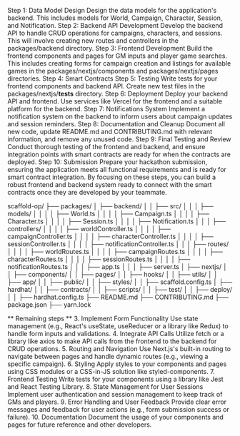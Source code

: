Step 1: Data Model Design
Design the data models for the application's backend. This includes models for World, Campaign, Character, Session, and Notification.
Step 2: Backend API Development
Develop the backend API to handle CRUD operations for campaigns, characters, and sessions. This will involve creating new routes and controllers in the packages/backend directory.
Step 3: Frontend Development
Build the frontend components and pages for GM inputs and player game searches. This includes creating forms for campaign creation and listings for available games in the packages/nextjs/components and packages/nextjs/pages directories.
Step 4: Smart Contracts
Step 5: Testing
Write tests for your frontend components and backend API. Create new test files in the packages/nextjs/__tests__ directory.
Step 6: Deployment
Deploy your backend API and frontend. Use services like Vercel for the frontend and a suitable platform for the backend.
Step 7: Notifications System
Implement a notification system on the backend to inform users about campaign updates and session reminders.
Step 8: Documentation and Cleanup
Document all new code, update README.md and CONTRIBUTING.md with relevant information, and remove any unused code.
Step 9: Final Testing and Review
Conduct thorough testing of the frontend and backend, and ensure integration points with smart contracts are ready for when the contracts are deployed.
Step 10: Submission
Prepare your hackathon submission, ensuring the application meets all functional requirements and is ready for smart contract integration.
By focusing on these steps, you can build a robust frontend and backend system ready to connect with the smart contracts once they are developed by your teammate.

scaffold-op/
├── packages/
│   ├── backend/
│   │   ├── src/
│   │   │   ├── models/
│   │   │   │   ├── World.ts
│   │   │   │   ├── Campaign.ts
│   │   │   │   ├── Character.ts
│   │   │   │   ├── Session.ts
│   │   │   │   ├── Notification.ts
│   │   │   ├── controllers/
│   │   │   │   ├── worldController.ts
│   │   │   │   ├── campaignController.ts
│   │   │   │   ├── characterController.ts
│   │   │   │   ├── sessionController.ts
│   │   │   │   ├── notificationController.ts
│   │   │   ├── routes/
│   │   │   │   ├── worldRoutes.ts
│   │   │   │   ├── campaignRoutes.ts
│   │   │   │   ├── characterRoutes.ts
│   │   │   │   ├── sessionRoutes.ts
│   │   │   │   ├── notificationRoutes.ts
│   │   │   ├── app.ts
│   │   │   ├── server.ts
│   ├── nextjs/
│   │   ├── components/
│   │   ├── pages/
│   │   ├── hooks/
│   │   ├── utils/
│   │   ├── app/
│   │   ├── public/
│   │   ├── styles/
│   │   ├── scaffold.config.ts
│   ├── hardhat/
│   │   ├── contracts/
│   │   ├── scripts/
│   │   ├── test/
│   │   ├── deploy/
│   │   ├── hardhat.config.ts
├── README.md
├── CONTRIBUTING.md
├── package.json
├── yarn.lock

** Remaining steps **
3. Implement Form Functionality
Use state management (e.g., React's useState, useReducer or a library like Redux) to handle form inputs and validations.
4. Integrate API Calls
Utilize fetch or a library like axios to make API calls from the frontend to the backend for CRUD operations.
5. Routing and Navigation
Use Next.js's built-in routing to navigate between pages and handle dynamic routes (e.g., viewing a specific campaign).
6. Styling
Apply styles to your components and pages using CSS modules or a CSS-in-JS solution like styled-components.
7. Frontend Testing
Write tests for your components using a library like Jest and React Testing Library.
8. State Management for User Sessions
Implement user authentication and session management to keep track of GMs and players.
9. Error Handling and User Feedback
Provide clear error messages and feedback for user actions (e.g., form submission success or failure).
10. Documentation
Document the usage of your components and pages for future reference and other developers.